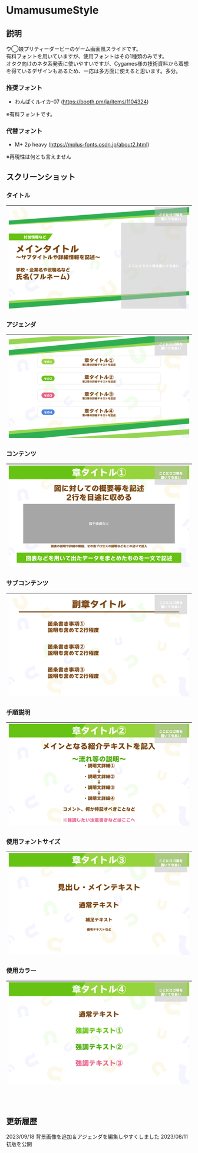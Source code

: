 # UmamusumeStyle
## 説明
ウ◯娘プリティーダービーのゲーム画面風スライドです。<br>
有料フォントを用いていますが、使用フォントはその1種類のみです。<br>
オタク向けのネタ系発表に使いやすいですが、Cygames様の技術資料から着想を得ているデザインもあるため、一応は多方面に使えると思います。多分。

### 推奨フォント
- わんぱくルイカ-07 (https://booth.pm/ja/items/1104324)

※有料フォントです。

### 代替フォント
- M+ 2p heavy (https://mplus-fonts.osdn.jp/about2.html)

※再現性は何とも言えません

## スクリーンショット
### タイトル
|![タイトル](images/slide1.PNG)|
|:---|
### アジェンダ
|![アジェンダ](images/slide2.PNG)|
|:---|
### コンテンツ
|![コンテンツ](images/slide4.PNG)|
|:---|
### サブコンテンツ
|![サブコンテンツ](images/slide5.PNG)|
|:---|
### 手順説明
|![手順説明](images/slide7.PNG)|
|:---|
### 使用フォントサイズ
|![使用フォントサイズ](images/slide9.PNG)|
|:---|
### 使用カラー
|![使用カラー](images/slide11.PNG)|
|:---|

<br>
<br>

## 更新履歴
2023/09/18 背景画像を追加＆アジェンダを編集しやすくしました
2023/08/11 初版を公開